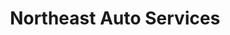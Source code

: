---
title: "Northeast Auto Services"
url: /ferndale/northeast-auto-services/
shop: Autowerkstatt
---
